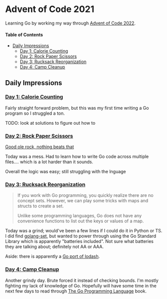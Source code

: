 # Advent of Code 2021

Learning Go by working my way through [Advent of Code 2022](https://adventofcode.com/2022).

#### Table of Contents

- [Daily Impressions](#daily-impressions)
  - [Day 1: Calorie Counting](#day-1-calorie-counting)
  - [Day 2: Rock Paper Scissors](#day-2-rock-paper-scissors)
  - [Day 3: Rucksack Reorganization](#day-3-rucksack-reorganization)
  - [Day 4: Camp Cleanup](#day-4-camp-cleanup)

## Daily Impressions

### [Day 1: Calorie Counting](https://adventofcode.com/2022/day/1)

Fairly straight forward problem, but this was my first time writing a Go program so I struggled a ton.

TODO: look at solutions to figure out how to

### [Day 2: Rock Paper Scissors](https://adventofcode.com/2022/day/2)

[Good ole rock, nothing beats that](https://www.youtube.com/watch?v=b0SoKWLkmLU)

Today was a mess. Had to learn how to write Go code across multiple files.... which is a lot harder than it sounds.

Overall the logic was easy; still struggling with the lnguage

### [Day 3: Rucksack Reorganization](https://adventofcode.com/2022/day/3)

> If you work with Go programming, you quickly realize there are no concept sets. However, we can play some tricks with maps and structs to create a set.
>
> Unlike some programming languages, Go does not have any convenience functions to list out the keys or values of a map.

Today was a grind; would've been a few lines if I could do it in Python or TS. I did find [golang-set](https://github.com/deckarep/golang-set), but wanted to power through using the Go Standard Library which is apparently "batteries included". Not sure what batteries they are talking about; definitely not AA or AAA.

Aside: there is apparently a [Go port of lodash](https://github.com/samber/lo).

### [Day 4: Camp Cleanup](https://adventofcode.com/2022/day/4)

Another grindy day. Brute forced it instead of checking bounds. I'm mostly fighting my lack of knowledge of Go. Hopefully will have some time in the next few days to read through [The Go Programming Language](https://www.gopl.io/) book.
